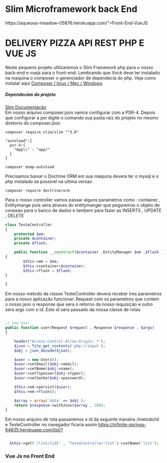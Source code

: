 

<h1>Slim Microframework back End</h1>
<p>
<a>https://aqueous-meadow-05876.herokuapp.com/">Front-End-VueJS</a>
</p>

<h1>DELIVERY PIZZA API  REST PHP E VUE JS</h1>


<p>
    Neste pequeno projeto utilizaremos o Slim Framework php para o nosso back-end
    e  vuejs para o front-end. Lembrando que Vocẽ deve ter instalado na maquina o composer o gerenciador de dependecia do php.
    Veja como instalar aqui <a href="https://getcomposer.org/doc/00-intro.md#installation-linux-unix-macos">Composer / linux / Mec / Windows</a>
</p>
<h5>Dependecias do projeto</h5>
<p>
<a href="http://www.slimframework.com/docs/v3/tutorial/first-app.html">Slim Documentação</a><br>
Em nosso arquivo composer.json vamos configurar com a PSR-4. Depois que configurar a psr digite o comando sua pasta raiz
do projeto no mesmo diretorio do composer.json



```
composer require slim/slim "^3.0"

"autoload":{
  psr-4:{
    "App\\" : "app/"
  }
}

composer dump-autoload

```
Precisamos baixar o Doctrine ORM em sua maquina devera ter o mysql e o php instalado se possivel na ultima versao

```
composer require doctrine/orm

```
Para o nosso controller vamos passar alguns parametros como : container , Entitymange pois sera atraves do entitymanger que pegaremos o objeto de conexao para o banco de dados e tambem para fazer as INSERTS , UPDATE , DELETE

```php
class TesteController
{
    protected $em;
    private $container;
    private $flash;

    public function __construct($container ,EntityManager $em ,$flash )
{
        $this->em = $em;
        $this->container=$container;
        $this->flash = $flash;
}

}

```
Em nosso metodo da classe TesteController devera receber tres parametros para a nosso aplicação funcionar:
Request com os parametros que contem o nosso json o response que sera o retorno da nosso requisição e  outro sera
args com o id. Este id sera passado da nossa classe de rotas

```php

// new User
public function user(Request $request , Response $response , $args)
{

    header("Access-Control-Allow-Origin: *");
    $json = file_get_contents('php://input');
    $obj = json_decode($json);

    $user = new Users();
    $user->setEmail($obj->email);
    $user->setNome($obj->name);
    $user->setTipouser($obj->typer);
    $user->setSenha($obj->password);

    $this->em->persist($user);
    $this->em->flush();

    $array = array('data' => $obj );
    return $response->withJson($array , 200);
}

```
Em nosso arquivo de rota passaremos o id da seguinte maneira /metodo/id e TesteController
no navegador ficaria assim https://infinite-springs-64835.herokuapp.com/list/1

```php

  $this->get('/list/{id}' , 'TesteController:list')->setName('list');

  ```


</p>



<h3>Vue Js no Front End</h3>
